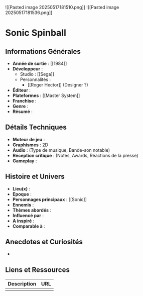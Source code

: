 ![[Pasted image 20250517181510.png]]  ![[Pasted image 20250517181536.png]]
# Sonic Spinball

## Informations Générales

- **Année de sortie** : [[1984]]
- **Développeur** : 
	- Studio : [[Sega]]
	- Personnalités : 
		- [[Roger Hector]] (Designer ?)
- **Éditeur** : 
- **Plateformes** : [[Master System]]
- **Franchise** : 
- **Genre** :
- **Résumé** : 

## Détails Techniques
- **Moteur de jeu** : 
- **Graphismes** : 2D
- **Audio** : (Type de musique, Bande-son notable)
- **Réception critique** : (Notes, Awards, Réactions de la presse)
- **Gameplay** :

## Histoire et Univers
- **Lieu(x)** : 
- **Epoque** : 
- **Personnages principaux** : [[Sonic]]
- **Ennemis** :
- **Thèmes abordés** : 
- **Influencé par** :
- **A inspiré** : 
- **Comparable à** :
## Anecdotes et Curiosités
- 
## Liens et Ressources

| Description | URL |
| ----------- | --- |
|             |     |

